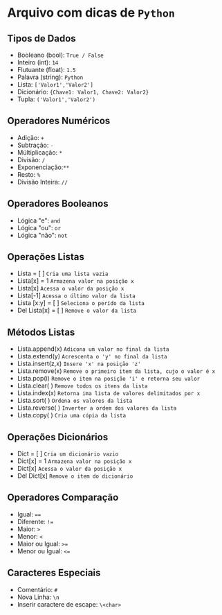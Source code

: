 # Arquivo com dicas de `Python`

## Tipos de Dados 

- Booleano (bool): `True / False`
- Inteiro (int): `14`
- Flutuante (float): `1.5`
- Palavra (string): `Python`
- Lista: `['Valor1','Valor2']`
- Dicionário: `{Chave1: Valor1, Chave2: Valor2}`
- Tupla: `('Valor1','Valor2')`

## Operadores Numéricos

- Adição: `+`
- Subtração: `-`
- Múltiplicação: `*`
- Divisão: `/`
- Exponenciação:`**`
- Resto: `%`
- Divisão Inteira: `//`

## Operadores Booleanos

- Lógica "e": `and`
- Lógica "ou": `or`
- Lógica "não": `not`

## Operações Listas

- Lista = [ ] `Cria uma lista vazia `
- Lista[x] = 1 `Armazena valor na posição x`
- Lista[x] `Acessa o valor da posição x`
- Lista[-1] `Acessa o último valor da lista`
- Lista [x:y] = [ ] `Seleciona o perído da lista`
- Del Lista[x] = [ ] `Remove o valor da lista`

## Métodos Listas

- Lista.append(x) `Adicona um valor no final da lista`
- Lista.extend(y) `Acrescenta o 'y' no final da lista`
- Lista.insert(z,x) `Insere 'x' na posição 'z'`
- Lista.remove(x) `Remove o primeiro item da lista, cujo o valor é x`
- Lista.pop(i) `Remove o item na posição 'i' e retorna seu valor`
- Lista.clear( ) `Remove todos os itens da lista`
- Lista.index(x) `Retorna ima lista de valores delimitados por x`
- Lista.sort( ) `Ordena os valores da lista`
- Lista.reverse( ) `Inverter a ordem dos valores da lista`
- Lista.copy( ) `Cria uma cópia da lista`  


## Operações Dicionários 

- Dict = [ ] `Cria um dicionário vazio`
- Dict[x] = 1 `Armazena valor na posição x`
- Dict[x] `Acessa o valor da posição x`
- Del Dict[x] `Remove o item do dicionário`

## Operadores Comparação

- Igual: `==`
- Diferente: `!=`
- Maior: `>`
- Menor: `<`
- Maior ou Igual: `>=`
- Menor ou Igual: `<=`

## Caracteres Especiais

- Comentário: `#`
- Nova Linha: `\n`
- Inserir caractere de escape: `\<char>`
 
